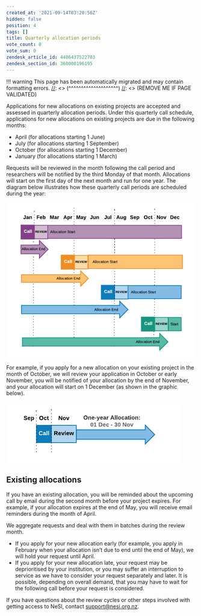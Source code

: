 ```yaml
---
created_at: '2021-09-14T03:20:56Z'
hidden: false
position: 4
tags: []
title: Quarterly allocation periods
vote_count: 0
vote_sum: 0
zendesk_article_id: 4406437522703
zendesk_section_id: 360000196195
---
```




[//]: <> (REMOVE ME IF PAGE VALIDATED)
[//]: <> (vvvvvvvvvvvvvvvvvvvv)
!!! warning
    This page has been automatically migrated and may contain formatting errors.
[//]: <> (^^^^^^^^^^^^^^^^^^^^)
[//]: <> (REMOVE ME IF PAGE VALIDATED)

Applications for new allocations on existing projects are accepted and
assessed in quarterly allocation periods. Under this quarterly call
schedule, applications for new allocations on existing projects are due
in the following months:

-   April (for allocations starting 1 June)
-   July (for allocations starting 1 September)
-   October (for allocations starting 1 December)
-   January (for allocations starting 1 March)

Requests will be reviewed in the month following the call period and
researchers will be notified by the third Monday of that month.
Allocations will start on the first day of the next month and run for
one year. The diagram below illustrates how these quarterly call periods
are scheduled during the year:

![Quarterly\_Allocation\_Periods\_2021\_\_1\_.png](../../assets/images/Quarterly_allocation_periods.png)

For example, if you apply for a new allocation on your existing project
in the month of October, we will review your application in October or
early November, you will be notified of your allocation by the end of
November, and your allocation will start on 1 December (as shown in the
graphic below).

![Blank\_Diagram\_\_1\_.png](../../assets/images/Quarterly_allocation_periods_0.png)

## Existing allocations

If you have an existing allocation, you will be reminded about the
upcoming call by email during the second month before your project
expires. For example, if your allocation expires at the end of May, you
will receive email reminders during the month of April.

We aggregate requests and deal with them in batches during the review
month. 

-   If you apply for your new allocation early (for example, you apply
    in February when your allocation isn’t due to end until the end of
    May), we will hold your request until April.
-   If you apply for your new allocation late, your request may be
    deprioritised by your institution, or you may suffer an interruption
    to service as we have to consider your request separately and later.
    It is possible, depending on overall demand, that you may have to
    wait for the following call before your request is considered.

If you have questions about the review cycles or other steps involved
with getting access to NeSI, contact <support@nesi.org.nz>.